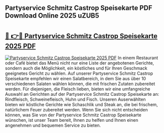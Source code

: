 ## Partyservice Schmitz Castrop Speisekarte PDF Download Online 2025 uZUB5

# <h2><a href="http://gcbbwr.nevu.top/?p=Partyservice+Schmitz+Castrop+Speisekarte">🔗 👉🔴 Partyservice Schmitz Castrop Speisekarte 2025 PDF</a></h2>

[![Partyservice Schmitz Castrop Speisekarte 2025 PDF](https://i.imgur.com/dBaPXMq.png)](http://gcbbwr.nevu.top/?p=Partyservice+Schmitz+Castrop+Speisekarte)
In einem Restaurant oder Café bietet das Menü nicht nur eine Liste der angebotenen Gerichte, sondern auch die Möglichkeit, ein köstliches und für Ihren Geschmack geeignetes Gericht zu wählen. Auf unserer Partyservice Schmitz Castrop Speisekarte empfehlen wir einen Salatbereich, in dem Sie aus über 10 verschiedenen Salaten wählen können, die mit frischen Zutaten zubereitet werden. Für diejenigen, die Fleisch lieben, bieten wir eine umfangreiche Auswahl an Gerichten auf der Partyservice Schmitz Castrop Speisekarte an: Rindfleisch, Schweinefleisch, Huhn und Fisch. Unseren Auserwählten bieten wir köstliche Gerichte wie Schaschlik und Steak an, die bei frischem, natürlichem Feuer zubereitet werden. Wenn Sie sich nicht entscheiden können, was Sie von der Partyservice Schmitz Castrop Speisekarte wünschen, ist unser Team bereit, Ihnen zu helfen und Ihnen einen angenehmen und bequemen Service zu bieten.

